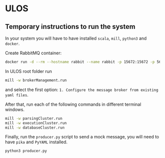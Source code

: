 # ULOS

## Temporary instructions to run the system

In your system you will have to have installed `scala`, `mill`, `python3` and `docker`.

Create RabbitMQ container:

```zsh
docker run -d --rm --hostname rabbit --name rabbit -p 15672:15672 -p 5672:5672 rabbitmq:management
```

In ULOS root folder run

```zsh
mill -w brokerManagement.run
```

and select the first option: `1. Configure the message broker from existing yaml files`.

After that, run each of the following commands in different terminal windows.

```zsh
mill -w parsingCluster.run
mill -w executionCluster.run
mill -w databaseCluster.run
```

Finally, run the `producer.py` script to send a mock message, you will need to have `pika` and `PyYAML` installed.

```zsh
python3 producer.py
```
